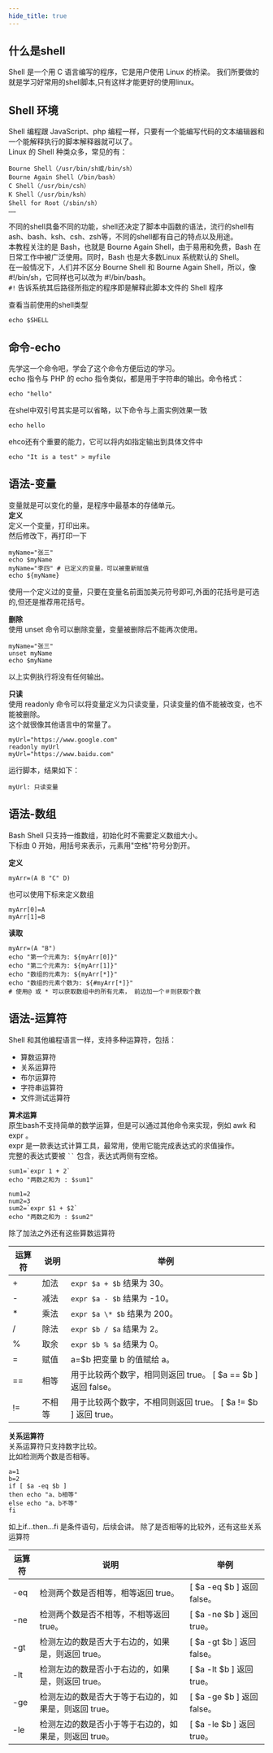 ```yaml
---
hide_title: true
---
```



## 什么是shell
Shell 是一个用 C 语言编写的程序，它是用户使用 Linux 的桥梁。
我们所要做的就是学习好常用的shell脚本,只有这样才能更好的使用linux。

## Shell 环境
Shell 编程跟 JavaScript、php 编程一样，只要有一个能编写代码的文本编辑器和一个能解释执行的脚本解释器就可以了。    
Linux 的 Shell 种类众多，常见的有：
```shell
Bourne Shell（/usr/bin/sh或/bin/sh）
Bourne Again Shell（/bin/bash）
C Shell（/usr/bin/csh）
K Shell（/usr/bin/ksh）
Shell for Root（/sbin/sh）
……
```
不同的shell具备不同的功能，shell还决定了脚本中函数的语法，流行的shell有ash、bash、ksh、csh、zsh等，不同的shell都有自己的特点以及用途。    
本教程关注的是 Bash，也就是 Bourne Again Shell，由于易用和免费，Bash 在日常工作中被广泛使用。同时，Bash 也是大多数Linux 系统默认的 Shell。    
在一般情况下，人们并不区分 Bourne Shell 和 Bourne Again Shell，所以，像 #!/bin/sh，它同样也可以改为 #!/bin/bash。    
`#!` 告诉系统其后路径所指定的程序即是解释此脚本文件的 Shell 程序

查看当前使用的shell类型
```shell
echo $SHELL
```

## 命令-echo
先学这一个命令吧，学会了这个命令方便后边的学习。    
echo 指令与 PHP 的 echo 指令类似，都是用于字符串的输出。命令格式：
```shell
echo "hello"
```
在shel中双引号其实是可以省略，以下命令与上面实例效果一致
```shell
echo hello
```

ehco还有个重要的能力，它可以将内如指定输出到具体文件中
```shell
echo "It is a test" > myfile
```

## 语法-变量
变量就是可以变化的量，是程序中最基本的存储单元。      
**定义**  
定义一个变量，打印出来。   
然后修改下，再打印一下
```shell
myName="张三"
echo $myName 
myName="李四" # 已定义的变量，可以被重新赋值
echo ${myName}
```
使用一个定义过的变量，只要在变量名前面加美元符号即可,外面的花括号是可选的,但还是推荐用花括号。

**删除**   
使用 unset 命令可以删除变量，变量被删除后不能再次使用。
```shell
myName="张三"
unset myName
echo $myName
```
以上实例执行将没有任何输出。

**只读**   
使用 readonly 命令可以将变量定义为只读变量，只读变量的值不能被改变，也不能被删除。    
这个就很像其他语言中的常量了。
```shell
myUrl="https://www.google.com"
readonly myUrl
myUrl="https://www.baidu.com"
```
运行脚本，结果如下：
```shell
myUrl: 只读变量
```

## 语法-数组
Bash Shell 只支持一维数组，初始化时不需要定义数组大小。   
下标由 0 开始，用括号来表示，元素用"空格"符号分割开。

**定义**   
```shell
myArr=(A B "C" D)
```

也可以使用下标来定义数组
```shell
myArr[0]=A
myArr[1]=B
```
**读取**
```shell
myArr=(A "B")
echo "第一个元素为: ${myArr[0]}"
echo "第二个元素为: ${myArr[1]}"
echo "数组的元素为: ${myArr[*]}"
echo "数组的元素个数为: ${#myArr[*]}"
# 使用@ 或 * 可以获取数组中的所有元素， 前边加一个＃则获取个数
```

## 语法-运算符
Shell 和其他编程语言一样，支持多种运算符，包括：
* 算数运算符
* 关系运算符
* 布尔运算符
* 字符串运算符
* 文件测试运算符

**算术运算**    
原生bash不支持简单的数学运算，但是可以通过其他命令来实现，例如 awk 和 expr 。   
expr 是一款表达式计算工具，最常用，使用它能完成表达式的求值操作。    
完整的表达式要被 ` `` ` 包含，表达式两侧有空格。
```shell
sum1=`expr 1 + 2`
echo "两数之和为 : $sum1"

num1=2
num2=3 
sum2=`expr $1 + $2`
echo "两数之和为 : $sum2"
```
除了加法之外还有这些算数运算符

| 运算符 |	说明 |	举例 |
| --- | --- | --- |
| + | 加法 | `expr $a + $b` 结果为 30。 |
| - | 减法 | `expr $a - $b` 结果为 -10。 |
| * | 乘法 | `expr $a \* $b` 结果为  200。 |
| / | 除法 | `expr $b / $a` 结果为 2。 |
| % | 取余 | `expr $b % $a` 结果为 0。 |
| = | 赋值 | a=$b 把变量 b 的值赋给 a。 |
| == |	相等 | 用于比较两个数字，相同则返回 true。	[ $a == $b ] 返回 false。 |
| != |	不相等 | 用于比较两个数字，不相同则返回 true。	[ $a != $b ] 返回 true。 |


**关系运算符**   
关系运算符只支持数字比较。   
比如检测两个数是否相等。
```shell
a=1
b=2
if [ $a -eq $b ]
then echo "a、b相等" 
else echo "a、b不等"
fi
```
如上if...then...fi 是条件语句，后续会讲。
除了是否相等的比较外，还有这些关系运算符

| 运算符 | 说明 | 举例 |
| --- | --- | --- |
| -eq |	检测两个数是否相等，相等返回 true。 | [ $a -eq $b ] 返回 false。 |
| -ne |	检测两个数是否不相等，不相等返回 true。 | [ $a -ne $b ] 返回 true。 |
| -gt |	检测左边的数是否大于右边的，如果是，则返回 true。 |	[ $a -gt $b ] 返回 false。 |
| -lt |	检测左边的数是否小于右边的，如果是，则返回 true。 |	[ $a -lt $b ] 返回 true。 |
| -ge |	检测左边的数是否大于等于右边的，如果是，则返回 true。 |	[ $a -ge $b ] 返回 false。 |
| -le |	检测左边的数是否小于等于右边的，如果是，则返回 true。 |	[ $a -le $b ] 返回 true。 |